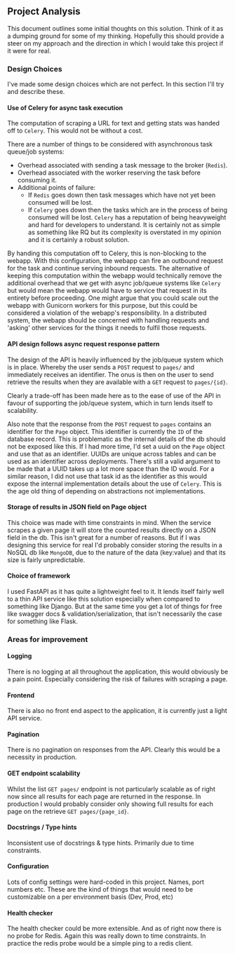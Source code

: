## Project Analysis

This document outlines some initial thoughts on this solution.
Think of it as a dumping ground for some of my thinking.
Hopefully this should provide a steer on my approach and 
the direction in which I would take this project if it were for real.


### Design Choices

I've made some design choices which are not perfect. 
In this section I'll try and describe these.

#### Use of Celery for async task execution

The computation of scraping a URL for text and getting stats was handed off to `Celery`.
This would not be without a cost. 

There are a number of things to be considered with asynchronous task queue/job systems:
  - Overhead associated with sending a task message to the broker (`Redis`).
  - Overhead associated with the worker reserving the task before consuming it.
  - Additional points of failure:
    - If `Redis` goes down then task messages which have not yet been consumed will be lost.
    - If `Celery` goes down then the tasks which are in the process of being consumed will be lost.
`Celery` has a reputation of being heavyweight and hard for developers to understand. 
It is certainly not as simple as something like RQ but its complexity is overstated in my opinion and 
it is certainly a robust solution.

By handing this computation off to Celery, this is non-blocking to the webapp. 
With this configuration, the webapp can fire an outbound request for the task and continue serving inbound requests.
The alternative of keeping this computation within the webapp would technically remove the additional overhead that 
we get with async job/queue systems like `Celery` but would mean the webapp would have to service 
that request in its entirety before proceeding. 
One might argue that you could scale out the webapp with Gunicorn workers for this purpose, but this could be 
considered a violation of the webapp's responsibility. 
In a distributed system, the webapp should be concerned with handling requests and 'asking' other services for 
the things it needs to fulfil those requests.

#### API design follows async request response pattern

The design of the API is heavily influenced by the job/queue system which is in place.
Whereby the user sends a `POST` request to `pages/` and immediately receives an identifier.
The onus is then on the user to send retrieve the results when they are available with a `GET` request to `pages/{id}`.

Clearly a trade-off has been made here as to the ease of use of the API in favour of supporting the job/queue system,
which in turn lends itself to scalability.

Also note that the response from the `POST` request to `pages` contains an identifier for the `Page` object.
This identifier is currently the `ID` of the database record. 
This is problematic as the internal details of the db should not be exposed like this. 
If I had more time, I'd set a uuid on the `Page` object and use that as an identifier. 
UUIDs are unique across tables and can be used as an identifier across deployments. 
There's still a valid argument to be made that a UUID takes up a lot more space than the ID would.
For a similar reason, I did not use that task id as the identifier as this would expose the internal implementation
details about the use of `Celery`. This is the age old thing of depending on abstractions not implementations.


#### Storage of results in JSON field on Page object

This choice was made with time constraints in mind. When the service scrapes a given page it will store the counted
results directly on a JSON field in the db. This isn't great for a number of reasons. 
But if I was designing this service for real I'd probably consider storing the results in a NoSQL db like `MongoDB`,
due to the nature of the data (key:value) and that its size is fairly unpredictable.


#### Choice of framework

I used FastAPI as it has quite a lightweight feel to it. It lends itself fairly well to a thin API service like 
this solution especially when compared to something like Django. 
But at the same time you get a lot of things for free like swagger docs & validation/serialization, 
that isn't necessarily the case for something like Flask.


### Areas for improvement

#### Logging

There is no logging at all throughout the application, this would obviously be a pain point.
Especially considering the risk of failures with scraping a page.

#### Frontend

There is also no front end aspect to the application, it is currently just a light API service.


#### Pagination

There is no pagination on responses from the API. Clearly this would be a necessity in production.


#### GET endpoint scalability

Whilst the list `GET pages/` endpoint is not particularly scalable as of right now since all results 
for each page are returned in the response. In production I would probably consider only showing full results
for each page on the retrieve `GET pages/{page_id}`.


#### Docstrings / Type hints

Inconsistent use of docstrings & type hints. Primarily due to time constraints.


#### Configuration 

Lots of config settings were hard-coded in this project. Names, port numbers etc. 
These are the kind of things that would need to be customizable on a per environment basis (Dev, Prod, etc) 


#### Health checker 

The health checker could be more extensible. 
And as of right now there is no probe for Redis.
Again this was really down to time constraints. 
In practice the redis probe would be a simple ping to a redis client.
